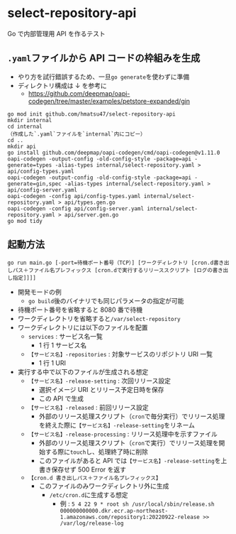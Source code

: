 # select-repository-api

Go で内部管理用 API を作るテスト

## `.yaml`ファイルから API コードの枠組みを生成

- やり方を試行錯誤するため、一旦`go generate`を使わずに準備
- ディレクトリ構成は ↓ を参考に
  - https://github.com/deepmap/oapi-codegen/tree/master/examples/petstore-expanded/gin

```sh:install
go mod init github.com/hmatsu47/select-repository-api
mkdir internal
cd internal
（作成した`.yaml`ファイルを`internal`内にコピー）
cd ..
mkdir api
go install github.com/deepmap/oapi-codegen/cmd/oapi-codegen@v1.11.0
oapi-codegen -output-config -old-config-style -package=api -generate=types -alias-types internal/select-repository.yaml > api/config-types.yaml
oapi-codegen -output-config -old-config-style -package=api -generate=gin,spec -alias-types internal/select-repository.yaml > api/config-server.yaml
oapi-codegen -config api/config-types.yaml internal/select-repository.yaml > api/types.gen.go
oapi-codegen -config api/config-server.yaml internal/select-repository.yaml > api/server.gen.go
go mod tidy
```

## 起動方法

`go run main.go [-port=待機ポート番号（TCP）] [ワークディレクトリ [cron.d書き出しパス＋ファイル名プレフィックス [cron.dで実行するリリーススクリプト [ログの書き出し指定]]]]`

- 開発モードの例
  - `go build`後のバイナリでも同じパラメータの指定が可能
- 待機ポート番号を省略すると 8080 番で待機
- ワークディレクトリを省略すると`/var/select-repository`
- ワークディレクトリには以下のファイルを配置
  - `services` : サービス名一覧
    - 1 行 1 サービス名
  - `【サービス名】-repositories` : 対象サービスのリポジトリ URI 一覧
    - 1 行 1 URI
- 実行する中で以下のファイルが生成される想定
  - `【サービス名】-release-setting` : 次回リリース設定
    - 選択イメージ URI とリリース予定日時を保存
    - この API で生成
  - `【サービス名】-released` : 前回リリース設定
    - 外部のリリース処理スクリプト（`cron`で毎分実行）でリリース処理を終えた際に`【サービス名】-release-setting`をリネーム
  - `【サービス名】-release-processing` : リリース処理中を示すファイル
    - 外部のリリース処理スクリプト（`cron`で実行）でリリース処理を開始する際に`touch`し、処理終了時に削除
    - このファイルがあると API では`【サービス名】-release-setting`を上書き保存せず 500 Error を返す
  - `【cron.d 書き出しパス＋ファイル名プレフィックス】`
    - このファイルのみワークディレクトリ外に生成
      - `/etc/cron.d`に生成する想定
        - 例 : `5 4 22 9 * root sh /usr/local/sbin/release.sh 000000000000.dkr.ecr.ap-northeast-1.amazonaws.com/repository1:20220922-release >> /var/log/release-log`
